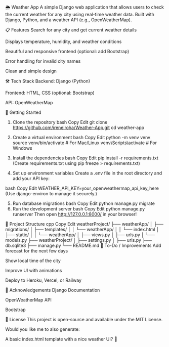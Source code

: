 🌦️ Weather App
A simple Django web application that allows users to check the current weather for any city using real-time weather data.
Built with Django, Python, and a weather API (e.g., OpenWeatherMap).

📋 Features
Search for any city and get current weather details

Displays temperature, humidity, and weather conditions

Beautiful and responsive frontend (optional: add Bootstrap)

Error handling for invalid city names

Clean and simple design

🛠️ Tech Stack
Backend: Django (Python)

Frontend: HTML, CSS (optional: Bootstrap)

API: OpenWeatherMap

🚀 Getting Started
1. Clone the repository
bash
Copy
Edit
git clone https://github.com/ireneiroha/Weather-App.git
cd weather-app
2. Create a virtual environment
bash
Copy
Edit
python -m venv venv
source venv/bin/activate  # For Mac/Linux
venv\Scripts\activate     # For Windows
3. Install the dependencies
bash
Copy
Edit
pip install -r requirements.txt
(Create requirements.txt using pip freeze > requirements.txt)

4. Set up environment variables
Create a .env file in the root directory and add your API key:

bash
Copy
Edit
WEATHER_API_KEY=your_openweathermap_api_key_here
(Use django-environ to manage it securely.)

5. Run database migrations
bash
Copy
Edit
python manage.py migrate
6. Run the development server
bash
Copy
Edit
python manage.py runserver
Then open http://127.0.0.1:8000/ in your browser!

🧠 Project Structure
cpp
Copy
Edit
weatherProject/
├── weatherApp/
│   ├── migrations/
│   ├── templates/
│   │   └── weatherApp/
│   │       └── index.html
│   ├── static/
│   │   └── weatherApp/
│   ├── views.py
│   ├── urls.py
│   └── models.py
├── weatherProject/
│   ├── settings.py
│   ├── urls.py
├── db.sqlite3
├── manage.py
└── README.md
🎯 To-Do / Improvements
Add forecast for the next few days

Show local time of the city

Improve UI with animations

Deploy to Heroku, Vercel, or Railway

💬 Acknowledgements
Django Documentation

OpenWeatherMap API

Bootstrap

📜 License
This project is open-source and available under the MIT License.

Would you like me to also generate:


A basic index.html template with a nice weather UI? 🎨
